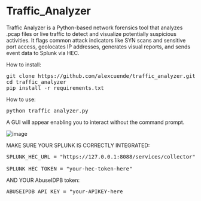 # Traffic_Analyzer

Traffic Analyzer is a Python-based network forensics tool that analyzes .pcap files or live traffic to detect and visualize potentially suspicious activities. It flags common attack indicators like SYN scans and sensitive port access, geolocates IP addresses, generates visual reports, and sends event data to Splunk via HEC.

How to install:

<pre>git clone https://github.com/alexcuende/traffic_analyzer.git 
cd traffic_analyzer 
pip install -r requirements.txt </pre>

How to use:
<pre>python traffic_analyzer.py</pre>

A GUI will appear enabling you to interact without the command prompt.

![image](https://github.com/user-attachments/assets/4a6f993c-f094-4cf9-9e75-d7b9e7b6f3fc)

MAKE SURE YOUR SPLUNK IS CORRECTLY INTEGRATED:

<pre>SPLUNK_HEC_URL = "https://127.0.0.1:8088/services/collector"

SPLUNK_HEC_TOKEN = "your-hec-token-here"</pre>

AND YOUR AbuseIDPB token:

<pre>ABUSEIPDB_API_KEY = "your-APIKEY-here</pre>
